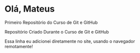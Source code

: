 # Olá, Mateus
 Primeiro Repositório do Curso de Git e GitHub

 Repositório Criado Durante o Curso de Git e GitHub

 Essa linha eu adicionei diretamente no site, usando o navegador remotamente! 
